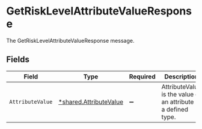 # GetRiskLevelAttributeValueResponse

The GetRiskLevelAttributeValueResponse message.


## Fields

| Field                                                                  | Type                                                                   | Required                                                               | Description                                                            |
| ---------------------------------------------------------------------- | ---------------------------------------------------------------------- | ---------------------------------------------------------------------- | ---------------------------------------------------------------------- |
| `AttributeValue`                                                       | [*shared.AttributeValue](../../../pkg/models/shared/attributevalue.md) | :heavy_minus_sign:                                                     | AttributeValue is the value of an attribute of a defined type.         |
